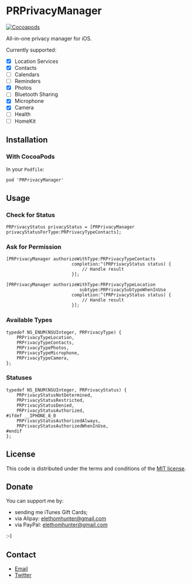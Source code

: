 # PRPrivacyManager

[![Cocoapods](https://cocoapod-badges.herokuapp.com/v/PRPrivacyManager/badge.png)](http://cocoapods.org/?q=PRPrivacyManager)

All-in-one privacy manager for iOS.

Currently supported:

- [x] Location Services
- [x] Contacts
- [ ] Calendars
- [ ] Reminders
- [x] Photos
- [ ] Bluetooth Sharing
- [x] Microphone
- [x] Camera
- [ ] Health
- [ ] HomeKit

## Installation

### With CocoaPods

In your `Podfile`:

```
pod 'PRPrivacyManager'
```

## Usage

### Check for Status 

```
PRPrivacyStatus privacyStatus = [PRPrivacyManager privacyStatusForType:PRPrivacyTypeContacts];
```

### Ask for Permission

```
[PRPrivacyManager authorizeWithType:PRPrivacyTypeContacts
                         completion:^(PRPrivacyStatus status) {
                             // Handle result
                         }];
```

```
[PRPrivacyManager authorizeWithType:PRPrivacyTypeLocation
                            subtype:PRPrivacySubtypeWhenInUse
                         completion:^(PRPrivacyStatus status) {
                             // Handle result
                         }];
```

### Available Types

```
typedef NS_ENUM(NSUInteger, PRPrivacyType) {
    PRPrivacyTypeLocation,
    PRPrivacyTypeContacts,
    PRPrivacyTypePhotos,
    PRPrivacyTypeMicrophone,
    PRPrivacyTypeCamera,
};
```

### Statuses

```
typedef NS_ENUM(NSUInteger, PRPrivacyStatus) {
    PRPrivacyStatusNotDetermined,
    PRPrivacyStatusRestricted,
    PRPrivacyStatusDenied,
    PRPrivacyStatusAuthorized,
#ifdef __IPHONE_8_0
    PRPrivacyStatusAuthorizedAlways,
    PRPrivacyStatusAuthorizedWhenInUse,
#endif
};
```

## License

This code is distributed under the terms and conditions of the [MIT license](http://opensource.org/licenses/MIT).

## Donate

You can support me by:

* sending me iTunes Gift Cards;
* via Alipay: elethomhunter@gmail.com
* via PayPal: elethomhunter@gmail.com

:-)

## Contact

* [Email](mailto:elethomhunter@gmail.com)
* [Twitter](https://twitter.com/elethomhunter)

